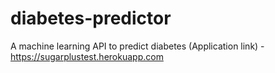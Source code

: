 # diabetes-predictor
A machine learning API to predict diabetes
(Application link) - https://sugarplustest.herokuapp.com
